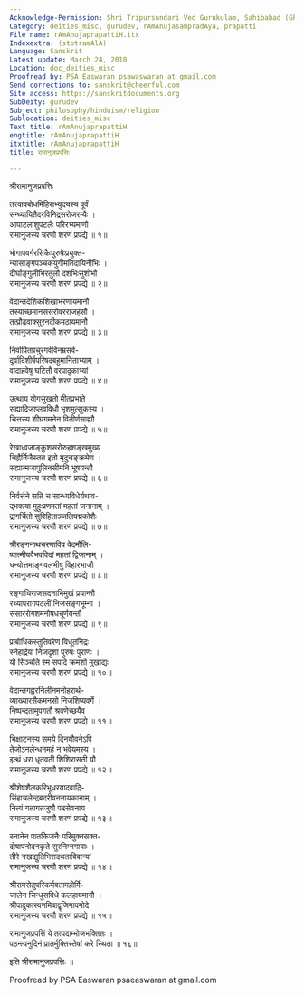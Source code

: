 ```yaml
---
Acknowledge-Permission: Shri Tripursundari Ved Gurukulam, Sahibabad (Ghaziabad), UP
Category: deities_misc, gurudev, rAmAnujasampradAya, prapatti
File name: rAmAnujaprapattiH.itx
Indexextra: (stotramAlA)
Language: Sanskrit
Latest update: March 24, 2018
Location: doc_deities_misc
Proofread by: PSA Easwaran psawaswaran at gmail.com
Send corrections to: sanskrit@cheerful.com
Site access: https://sanskritdocuments.org
SubDeity: gurudev
Subject: philosophy/hinduism/religion
Sublocation: deities_misc
Text title: rAmAnujaprapattiH
engtitle: rAmAnujaprapattiH
itxtitle: rAmAnujaprapattiH
title: रामानुजप्रपत्तिः

---
```

  
 श्रीरामानुजप्रपत्तिः   
  
तत्त्वावबोधमिहिराभ्युदयस्य पूर्वं  
सन्ध्यायितैदरविनिद्रसरोजरम्यैः ।  
आपाटलांशुपटलैः परिरभ्यमाणौ  
रामानुजस्य चरणौ शरणं प्रपद्ये ॥ १॥  
  
भोगापवर्गरसिकैःपुरुषैःप्रयुक्त-  
न्यासाङ्गपञ्चकयुगीमतिदायिनीभिः ।  
दीर्घाङ्गुलीभिरतुलौ दशभिःसुशोभौ  
रामानुजस्य चरणौ शरणं प्रपद्ये ॥ २॥  
  
वेदान्तदेशिकशिखाभरणायमानौ  
तस्याच्छमानससरोवरराजहंसौ ।  
तत्प्रौढवाक्सुरनदीकमठायमानौ  
रामानुजस्य चरणौ शरणं प्रपद्ये ॥ ३॥  
  
निर्वापितप्रचुरगर्वविनम्रसर्व-  
दुर्वादिशीर्षपरिषद्बहुमानिताभ्याम् ।  
वादाहवेषु घटितौ वरपादुकाभ्यां  
रामानुजस्य चरणौ शरणं प्रपद्ये ॥ ४॥  
  
उत्थाय योगसुखतो मीतप्रभाते  
सह्याद्रिजाप्लवविधौ भृशमुत्सुकस्य ।  
चित्तस्य शीघ्रगमनेन वितीर्णसाह्यौ  
रामानुजस्य चरणौ शरणं प्रपद्ये ॥ ५॥  
  
रेखाध्वजाङ्कुशसरोरुहशङ्खमुख्य  
चिह्नैर्निजैस्तत इतो मृदुचङ्क्रमेण ।  
सह्यात्मजापुलिनसीमनि भूषयन्तौ  
रामानुजस्य चरणौ शरणं प्रपद्ये ॥ ६॥  
  
निर्वर्त्तने सति च सान्ध्यविधेर्यथाव-  
द्भक्त्या मुहुःप्रणमतां महतां जनानाम् ।  
द्रागर्चितो सुविहिताञ्जलिपद्मकोशैः  
रामानुजस्य चरणौ शरणं प्रपद्ये ॥ ७॥  
  
श्रीरङ्गनाथचरणाविव वेदमौलि-  
ष्वात्मीयवैभवविदां महतां द्विजानाम् ।  
धन्योत्तमाङ्गवलभीषु विहारभाजौ  
रामानुजस्य चरणौ शरणं प्रपद्ये ॥ ८॥  
  
रङ्गाधिराजसदनाभिमुखं प्रयान्तौ  
रथ्यापरागपटलीं निजसङ्गभूम्ना ।  
संसाररोगशमनौषधचूर्णयन्तौ  
रामानुजस्य चरणौ शरणं प्रपद्ये ॥ ९॥  
  
प्राबोधिकस्तुतिवरेण विधूतनिद्रः  
स्नेहार्द्रया निजदृशा पुरुषः पुराणः ।  
यौ सिञ्चति स्म सपदि क्रमशो मुखाद्यः  
रामानुजस्य चरणौ शरणं प्रपद्ये ॥ १०॥  
  
वेदान्तगह्वरनिलीनमनोहरार्थ-  
व्याख्यारसैकमनसो निजशिष्यवर्गे ।  
निष्पन्दतामुपगतौ श्रवणेच्छयैव  
रामानुजस्य चरणौ शरणं प्रपद्ये ॥ ११॥  
  
भिक्षाटनस्य समये दिनयौवनेऽपि  
तेजोऽनलेन्धनमहं न भवेयमस्य ।  
इत्थं धरा धृतवती शिशिरासती यौ  
रामानुजस्य चरणौ शरणं प्रपद्ये ॥ १२॥  
  
श्रीशेषशैलकरिभूधरयादवाद्रि-  
सिंहाचलेन्द्रबदरीवननायकानाम् ।  
नित्यं गतागतजुषौ पदसेवनाय  
रामानुजस्य चरणौ शरणं प्रपद्ये ॥ १३॥  
  
स्नानेन पातकिजनैः परिमुक्तसक्त-  
दोषापनोदनकृते सुरनिम्नगायाः ।  
तीरे नखद्युतिभिरादधताविवान्यां  
रामानुजस्य चरणौ शरणं प्रपद्ये ॥ १४॥  
  
श्रीरामसेतुपरिकर्मवतामहोर्मि-  
जालेन सिन्धुसविधे कलहायमानौ ।  
श्रीपादुकास्वनमिषाद्वृजिनापनोदे  
रामानुजस्य चरणौ शरणं प्रपद्ये ॥ १५॥  
  
रामानुजप्रपत्तिं ये तत्पदाम्भोजभक्तितः ।  
पठन्त्यनुदिनं प्रातर्मुक्तिस्तेषां करे स्थिता ॥ १६॥  
  
इति श्रीरामानुजप्रपत्तिः ॥  
  
  
Proofread by PSA Easwaran psaeaswaran at gmail.com  
  
